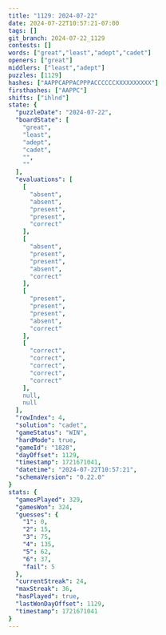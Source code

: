```yaml
---
title: "1129: 2024-07-22"
date: 2024-07-22T10:57:21-07:00
tags: []
git_branch: 2024-07-22_1129
contests: []
words: ["great","least","adept","cadet"]
openers: ["great"]
middlers: ["least","adept"]
puzzles: [1129]
hashes: ["AAPPCAPPACPPPACCCCCCXXXXXXXXXX"]
firsthashes: ["AAPPC"]
shifts: ["ihlnd"]
state: {
  "puzzleDate": "2024-07-22",
  "boardState": [
    "great",
    "least",
    "adept",
    "cadet",
    "",
    ""
  ],
  "evaluations": [
    [
      "absent",
      "absent",
      "present",
      "present",
      "correct"
    ],
    [
      "absent",
      "present",
      "present",
      "absent",
      "correct"
    ],
    [
      "present",
      "present",
      "present",
      "absent",
      "correct"
    ],
    [
      "correct",
      "correct",
      "correct",
      "correct",
      "correct"
    ],
    null,
    null
  ],
  "rowIndex": 4,
  "solution": "cadet",
  "gameStatus": "WIN",
  "hardMode": true,
  "gameId": "1828",
  "dayOffset": 1129,
  "timestamp": 1721671041,
  "datetime": "2024-07-22T10:57:21",
  "schemaVersion": "0.22.0"
}
stats: {
  "gamesPlayed": 329,
  "gamesWon": 324,
  "guesses": {
    "1": 0,
    "2": 15,
    "3": 75,
    "4": 135,
    "5": 62,
    "6": 37,
    "fail": 5
  },
  "currentStreak": 24,
  "maxStreak": 36,
  "hasPlayed": true,
  "lastWonDayOffset": 1129,
  "timestamp": 1721671041
}
---
```

<!-- more -->
